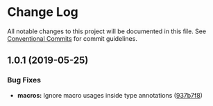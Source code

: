 # Change Log

All notable changes to this project will be documented in this file.
See [Conventional Commits](https://conventionalcommits.org) for commit guidelines.

## 1.0.1 (2019-05-25)


### Bug Fixes

* **macros:** Ignore macro usages inside type annotations ([937b7f8](https://github.com/InvictusMB/ram-stack/commit/937b7f8))
